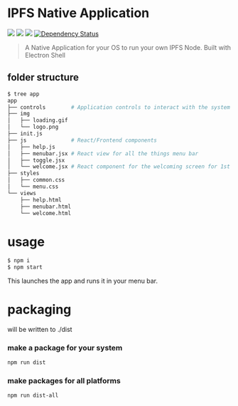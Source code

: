 IPFS Native Application
=======================

[![](https://img.shields.io/badge/made%20by-Protocol%20Labs-blue.svg?style=flat-square)](http://ipn.io) [![](https://img.shields.io/badge/project-IPFS-blue.svg?style=flat-square)](http://ipfs.io/) [![](https://img.shields.io/badge/freenode-%23ipfs-blue.svg?style=flat-square)](http://webchat.freenode.net/?channels=%23ipfs) [![Dependency Status](https://david-dm.org/ipfs/electron-app.svg?style=flat-square)](https://david-dm.org/ipfs/electron-app)

> A Native Application for your OS to run your own IPFS Node. Built with Electron Shell

## folder structure

```bash
$ tree app
app
├── controls        # Application controls to interact with the system
├── img
│   ├── loading.gif
│   └── logo.png
├── init.js
├── js              # React/Frontend components
│   ├── help.js
│   ├── menubar.jsx # React view for all the things menu bar
│   ├── toggle.jsx
│   └── welcome.jsx # React component for the welcoming screen for 1st time users
├── styles
│   ├── common.css
│   └── menu.css
└── views
    ├── help.html
    ├── menubar.html
    └── welcome.html
```

# usage

```bash
$ npm i
$ npm start
```

This launches the app and runs it in your menu bar.

# packaging

will be written to ./dist

### make a package for your system

```bash
npm run dist
```

### make packages for all platforms

```bash
npm run dist-all
```
